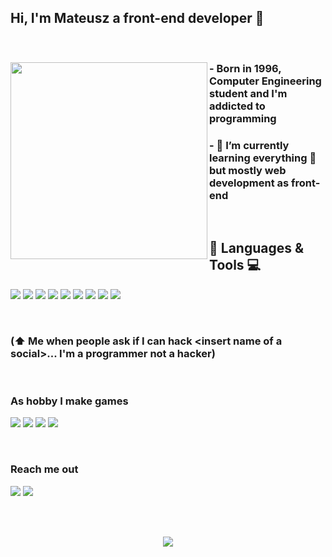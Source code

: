 ## Hi, I'm Mateusz a front-end developer 👋

<br>

<div>
  <img align="left" src="https://media.giphy.com/media/EPcvhM28ER9XW/giphy.gif" height="315">

  ### - Born in 1996, Computer Engineering student and I'm addicted to programming

  ### - 🌱 I’m currently learning everything 🤣 but mostly web development as front-end
  
  <br>
  
  ## 🔧 Languages & Tools 💻
  <a href="#"><img src="https://img.shields.io/badge/-CSS-1572B6?style=for-the-badge&logo=CSS3&logoColor=white"/></a>
  <a href="#"><img src="https://img.shields.io/badge/-HTML-E34F26?style=for-the-badge&logo=HTML5&logoColor=white"/></a>
  <a href="#"><img src="https://img.shields.io/badge/-Angular-DD0031?style=for-the-badge&logo=Angular&logoColor=white"/></a>
  <a href="#"><img src="https://img.shields.io/badge/-C%23-239120?style=for-the-badge&logo=C-Sharp&logoColor=white"/></a>
  <a href="#"><img src="https://img.shields.io/badge/-JavaScript-F7DF1E?style=for-the-badge&logo=JavaScript&logoColor=black"/></a>
  <a href="#"><img src="https://img.shields.io/badge/-TypeScript-3178C6?style=for-the-badge&logo=TypeScript&logoColor=white"/></a>
  <a href="#"><img src="https://img.shields.io/badge/-Trello-0052CC?style=for-the-badge&logo=Trello&logoColor=white"/></a>
  <a href="#"><img src="https://img.shields.io/badge/-VS%20Code-007ACC?style=for-the-badge&logo=Visual-Studio-Code&logoColor=white"/></a>
  <a href="#"><img src="https://img.shields.io/badge/-Slack-4A154B?style=for-the-badge&logo=Slack&logoColor=white"/></a>
</div>

<br>

### (⬆️ Me when people ask if I can hack \<insert name of a social\>... I'm a programmer not a hacker)

<br>

### As hobby I make games
<a href="#"><img src="https://img.shields.io/badge/-Unity3D-000000?style=for-the-badge&logo=Unity&logoColor=white"/></a>
<a href="#"><img src="https://img.shields.io/badge/-Android-3DDC84?style=for-the-badge&logo=Android&logoColor=white"/></a>
<a href="#"><img src="https://img.shields.io/badge/-WebGL-990000?style=for-the-badge&logo=WebGL&logoColor=white"/></a>
<a href="#"><img src="https://img.shields.io/badge/-PC-0078D6?style=for-the-badge&logo=Windows&logoColor=white"/></a>

<br>

### Reach me out
<a href="https://www.linkedin.com/in/mateusz-rodz-152b851b0/"><img src="https://img.shields.io/badge/-LinkedIn-0A66C2?style=for-the-badge&logo=LinkedIn"></a>
<a href="https://www.instagram.com/rodzm/"><img src="https://img.shields.io/badge/-Instagram-E4405F?style=for-the-badge&logo=Instagram&logoColor=white"></a>

<br><br>

<div align="center">
  <img src="https://github-readme-stats.vercel.app/api?username=Mate-usz&show_icons=true&theme=tokyonight">
</div>
